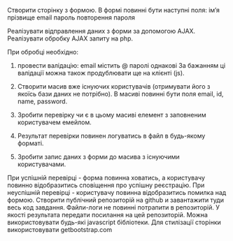 Створити сторінку з формою.
В формі повинні бути наступні поля:
ім’я
прізвище
email
пароль
повторення пароля

Реалізувати відправлення даних з форми за допомогою AJAX.
Реалізувати обробку AJAX запиту на php.

При обробці необхідно:
1) провести валідацію:
email містить @
паролі однакові
За бажанням ці валідації можна також продублювати ще на клієнті (js).

2) Створити масив вже існуючих користувачів (отримувати його з якоїсь бази даних не потрібно). В масиві повинні бути поля email, id, name, password.

3) Зробити перевірку чи є в цьому масиві елемент з заповненим користувачем емейлом.

4) Результат перевірки повинен логуватись в файл в будь-якому форматі.

5) Зробити запис даних з форми до масива з існуючими користувачами.

При успішній перевірці - форма повинна ховатись, а користувачу повинно відобразитись сповіщення про успішну реєстрацію.
При неуспішній перевірці - користувачу повинна відобразитись помилка над формою.
Створити публічний репозиторій на github и завантажити туди весь код завдання. Файли-логи не повинні потрапити в репозиторій.
У якості результата передати посилання на цей репозиторій.
Можна використовувати будь-які javascript бібліотеки.
Для стилізації сторінки використовувати getbootstrap.com